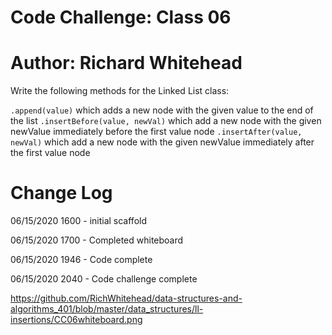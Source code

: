 # Code Challenge: Class 06
# Author: Richard Whitehead

Write the following methods for the Linked List class:

`.append(value)` which adds a new node with the given value to the end of the list
`.insertBefore(value, newVal)` which add a new node with the given newValue immediately before the first value node
`.insertAfter(value, newVal)` which add a new node with the given newValue immediately after the first value node


# Change Log

06/15/2020 1600 - initial scaffold

06/15/2020 1700 - Completed whiteboard

06/15/2020 1946 - Code complete

06/15/2020 2040 - Code challenge complete

https://github.com/RichWhitehead/data-structures-and-algorithms_401/blob/master/data_structures/ll-insertions/CC06whiteboard.png


